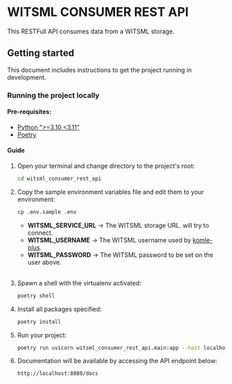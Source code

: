 # WITSML CONSUMER REST API
This RESTFull API consumes data from a WITSML storage.

## Getting started

This document includes instructions to get the project running in development.

### Running the project locally

#### Pre-requisites:

- [Python ">=3.10,<3.11"](https://www.digitalocean.com/community/tutorials/how-to-install-python-3-and-set-up-a-programming-environment-on-an-ubuntu-20-04-server-pt)
- [Poetry](https://python-poetry.org/docs/)


#### Guide

1. Open your terminal and change directory to the project's root:
   ```bash
   cd witsml_consumer_rest_api
   ```

2. Copy the sample environment variables file and edit them to your environment:
   ```bash
   cp .env.sample .env
   ```
    * **WITSML_SERVICE_URL** -> The WITSML storage URL. will try to connect.
    * **WITSML_USERNAME** -> The WITSML username used by [komle-plus](https://github.com/HemersonRafael/komle-plus).
    * **WITSML_PASSWORD** -> The WITSML password to be set on the user above.
<br/><br/>

3. Spawn a shell with the virtualenv activated:
   ```bash
   poetry shell
   ```

4. Install all packages specified:
   ```bash
   poetry install
   ```

5. Run your project:
   ```bash
   poetry run uvicorn witsml_consumer_rest_api.main:app --host localhost --port 8080 --reload --log-level debug
   ```

6. Documentation will be available by  accessing the API endpoint below:
   ```
   http://localhost:8080/docs
   ```
